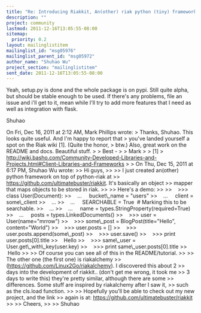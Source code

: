 ```yaml
---
title: "Re: Introducing Riakkit, An(other) riak python (tiny) framework"
description: ""
project: community
lastmod: 2011-12-16T13:05:55-08:00
sitemap:
  priority: 0.2
layout: mailinglistitem
mailinglist_id: "msg05976"
mailinglist_parent_id: "msg05972"
author_name: "Shuhao Wu"
project_section: "mailinglistitem"
sent_date: 2011-12-16T13:05:55-08:00
---
```



Yeah, setup.py is done and the whole package is on pypi. Still quite
alpha, but should be stable enough to be used. If there's any
problems, file an issue and i'll get to it, mean while I'll try to add
more features that I need as well as integration with flask.

Shuhao

On Fri, Dec 16, 2011 at 2:12 AM, Mark Phillips  wrote:
&gt; Thanks, Shuhao. This looks quite useful. And I'm happy to report that
&gt; you've landed yourself a spot on the Riak wiki [1]. (Quite the honor,
&gt; btw.) Also, great work on the README and docs. Beautiful stuff.
&gt;
&gt; Best -
&gt;
&gt; Mark
&gt;
&gt; [1] 
&gt; http://wiki.basho.com/Community-Developed-Libraries-and-Projects.html#Client-Libraries-and-Frameworks
&gt;
&gt; On Thu, Dec 15, 2011 at 6:17 PM, Shuhao Wu  wrote:
&gt;&gt; Hi guys,
&gt;&gt;
&gt;&gt; I just created an(other) python framework on top of python-riak at
&gt;&gt; https://github.com/ultimatebuster/riakkit. It's basically an object
&gt;&gt; mapper that maps objects to be stored in riak.
&gt;&gt;
&gt;&gt; Here's a demo:
&gt;&gt;
&gt;&gt;    &gt;&gt;&gt; class User(Document):
&gt;&gt;    ...     bucket\\_name = "users"
&gt;&gt;    ...     client = some\\_client
&gt;&gt;    ...
&gt;&gt;    ...     SEARCHABLE = True  # Marking this to be searchable.
&gt;&gt;    ...
&gt;&gt;    ...     name = types.StringProperty(required=True)
&gt;&gt;    ...     posts = types.LinkedDocuments()
&gt;&gt;    &gt;&gt;&gt; user = User(name="mrrow")
&gt;&gt;    &gt;&gt;&gt; some\\_post = BlogPost(title="Hello", content="World")
&gt;&gt;    &gt;&gt;&gt; user.posts = []
&gt;&gt;    &gt;&gt;&gt; user.posts.append(some\\_post)
&gt;&gt;    &gt;&gt;&gt; user.save()
&gt;&gt;    &gt;&gt;&gt; print user.posts[0].title
&gt;&gt;    Hello
&gt;&gt;    &gt;&gt;&gt; same\\_user = User.get\\_with\\_key(user.key)
&gt;&gt;    &gt;&gt;&gt; print same\\_user.posts[0].title
&gt;&gt;    Hello
&gt;&gt;
&gt;&gt; Of course you can see all of this in the README/tutorial.
&gt;&gt;
&gt;&gt; The other one (the first one) is riakalchemy
&gt;&gt; (https://github.com/Linux2Go/riakalchemy). I discovered this about 2
&gt;&gt; days into the development of riakkit.. (don't get me wrong, it took me
&gt;&gt; 3 days to write this) they're pretty similar, although there are some
&gt;&gt; differences. Some stuff are inspired by riakalchemy after I saw it,
&gt;&gt; such as the cls.load function.
&gt;&gt;
&gt;&gt; Hopefully you'll be able to check out my new project, and the link
&gt;&gt; again is at: https://github.com/ultimatebuster/riakkit
&gt;&gt;
&gt;&gt; Cheers,
&gt;&gt;
&gt;&gt; Shuhao

